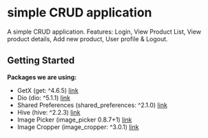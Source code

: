  # simple CRUD application
 A simple CRUD application.
 Features:
Login, View Product List, View product details, Add new product, User profile & Logout.

 ## Getting Started
**Packages we are using:**
- GetX (get: ^4.6.5) [link](https://pub.dev/packages/get)
- Dio (dio: ^5.1.1) [link](https://pub.dev/packages/dio)
- Shared Preferences (shared_preferences: ^2.1.0) [link](https://pub.dev/packages/shared_preferences)
- Hive (hive: ^2.2.3) [link](https://pub.dev/packages/hive)
- Image Picker (image_picker 0.8.7+1)  [link](https://pub.dev/packages/image_picker)
- Image Cropper (image_cropper: ^3.0.1) [link](https://pub.dev/packages/image_cropper)
